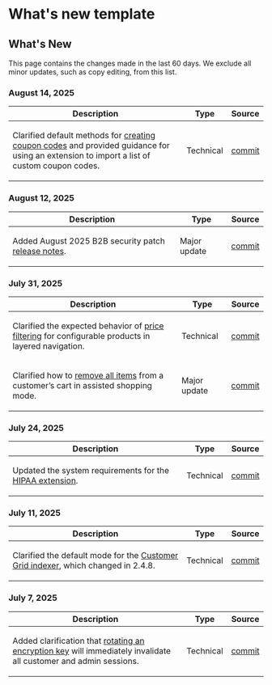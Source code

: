 # What's new template

## What's New

This page contains the changes made in the last 60 days. We exclude all minor updates, such as copy editing, from this list.

### August 14, 2025

<table style="table-layout:auto;">
  <thead>
    <tr>
      <th>Description</th>
      <th>Type</th>
      <th>Source</th>
    </tr>
  </thead>
  <tbody>
    <tr>
      <td><p>Clarified default methods for <a href="https://experienceleague.adobe.com/en/docs/commerce-admin/marketing/promotions/cart-rules/price-rules-cart-coupon">creating coupon codes</a> and provided guidance for using an extension to import a list of custom coupon codes.</p>
</td>
      <td>
        Technical
      </td>
      <td><a href="https://github.com/AdobeDocs/commerce-operations.en/commit/95e0223bb211b03a9c9ede7b53372c33cad65885">commit</a></td>
    </tr>
  </tbody>
</table>

### August 12, 2025

<table style="table-layout:auto;">
  <thead>
    <tr>
      <th>Description</th>
      <th>Type</th>
      <th>Source</th>
    </tr>
  </thead>
  <tbody>
    <tr>
      <td><p>Added August 2025 B2B security patch <a href="https://experienceleague.adobe.com/en/docs/commerce-admin/b2b/release-notes">release notes</a>.</p>
</td>
      <td>
        Major update
      </td>
      <td><a href="https://github.com/AdobeDocs/commerce-operations.en/commit/0ff127d55e62cc13241d9b6285f36a1bb56d8162">commit</a></td>
    </tr>
  </tbody>
</table>

### July 31, 2025

<table style="table-layout:auto;">
  <thead>
    <tr>
      <th>Description</th>
      <th>Type</th>
      <th>Source</th>
    </tr>
  </thead>
  <tbody>
    <tr>
      <td><p>Clarified the expected behavior of <a href="https://experienceleague.adobe.com/en/docs/commerce-admin/catalog/catalog/navigation/navigation-layered#price-navigation">price filtering</a> for configurable products in layered navigation.</p>
</td>
      <td>
        Technical
      </td>
      <td><a href="https://github.com/AdobeDocs/commerce-operations.en/commit/3227227b6cf4f159b40fda8a5a165a7097f8a0bd">commit</a></td>
    </tr>
    <tr>
      <td><p>Clarified how to <a href="https://experienceleague.adobe.com/en/docs/commerce-admin/stores-sales/point-of-purchase/assist/shopping-assisted-cart-manage">remove all items</a> from a customer’s cart in assisted shopping mode.</p>
</td>
      <td>
        Major update
      </td>
      <td><a href="https://github.com/AdobeDocs/commerce-operations.en/commit/193248c1fce55c950b22ec8d86613d23be1ead11">commit</a></td>
    </tr>
  </tbody>
</table>

### July 24, 2025

<table style="table-layout:auto;">
  <thead>
    <tr>
      <th>Description</th>
      <th>Type</th>
      <th>Source</th>
    </tr>
  </thead>
  <tbody>
    <tr>
      <td><p>Updated the system requirements for the <a href="https://experienceleague.adobe.com/en/docs/commerce-admin/start/compliance/hipaa-ready-service/overview#system-requirements">HIPAA extension</a>.</p>
</td>
      <td>
        Technical
      </td>
      <td><a href="https://github.com/AdobeDocs/commerce-operations.en/commit/a8a79656179b9a725aa84ce5481ef82747547745">commit</a></td>
    </tr>
  </tbody>
</table>

### July 11, 2025

<table style="table-layout:auto;">
  <thead>
    <tr>
      <th>Description</th>
      <th>Type</th>
      <th>Source</th>
    </tr>
  </thead>
  <tbody>
    <tr>
      <td><p>Clarified the default mode for the <a href="https://experienceleague.adobe.com/en/docs/commerce-admin/systems/tools/index-management">Customer Grid indexer</a>, which changed in 2.4.8.</p>
</td>
      <td>
        Technical
      </td>
      <td><a href="https://github.com/AdobeDocs/commerce-operations.en/commit/5294e7e31941d13d2cbeae89851bfe3a800acc6e">commit</a></td>
    </tr>
  </tbody>
</table>

### July 7, 2025

<table style="table-layout:auto;">
  <thead>
    <tr>
      <th>Description</th>
      <th>Type</th>
      <th>Source</th>
    </tr>
  </thead>
  <tbody>
    <tr>
      <td><p>Added clarification that <a href="https://experienceleague.adobe.com/en/docs/commerce-admin/systems/security/encryption-key">rotating an encryption key</a> will immediately invalidate all customer and admin sessions.</p>
</td>
      <td>
        Technical
      </td>
      <td><a href="https://github.com/AdobeDocs/commerce-operations.en/commit/5ba094edc8989019ad52dad02adae2dd6defeaf3">commit</a></td>
    </tr>
  </tbody>
</table>
